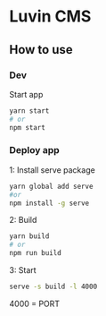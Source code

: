 # Luvin CMS

## How to use

### Dev

Start app

```bash
yarn start
# or
npm start
```

### Deploy app

1: Install serve package

```bash
yarn global add serve
#or
npm install -g serve
```

2: Build

```bash
yarn build
# or
npm run build
```

3: Start

```bash
serve -s build -l 4000
```

4000 = PORT

